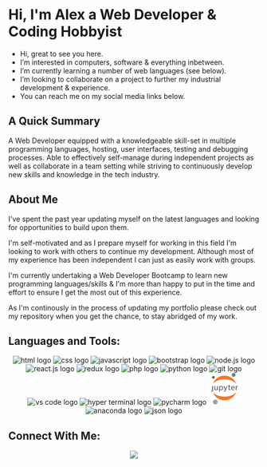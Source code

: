 # Hi, I'm Alex a Web Developer & Coding Hobbyist

- Hi, great to see you here.
- I’m interested in computers, software & everything inbetween. 
- I’m currently learning a number of web languages (see below).
- I’m looking to collaborate on a project to further my industrial development & experience.
- You can reach me on my social media links below.

## A Quick Summary

A Web Developer equipped with a knowledgeable skill-set in multiple programming languages, hosting, user interfaces, testing and debugging processes. Able to effectively self-manage during independent projects as well as collaborate in a team setting while striving to continuously develop new skills and knowledge in the tech industry. 

## About Me

I've spent the past year updating myself on the latest languages and looking for opportunities to build upon them.

I'm self-motivated and as I prepare myself for working in this field I'm looking to work with others to continue my development. Although most of my experience has been independent I can just as easily work with groups.

I'm currently undertaking a Web Developer Bootcamp to learn new programming languages/skills & I'm more than happy to put in the time and effort to ensure I get the most out of this experience. 

As I'm continously in the process of updating my portfolio please check out my repository when you get the chance, to stay abridged of my work.

## Languages and Tools:

<p align="center">
<img src="https://logospng.org/download/html-5/logo-html-5-256.png" alt="html logo" width="64" title="HTML5"/>
<img src="https://logospng.org/download/css-3/logo-css-3-256.png" alt="css logo" width="64" title="CSS3"/>
<img src="https://logospng.org/download/javascript/logo-javascript-icon-256.png" alt="javascript logo" width="64" title="JavaScript"/>
<img src="https://logospng.org/download/bootstrap/bootstrap-256.png" alt="bootstrap logo" width="64" title="Bootstrap 5"/>
<img src="https://logospng.org/download/node-js/logo-node-js-256.png" alt="node.js logo" width="64" title="Node.js"/>
<img src="https://logospng.org/download/react/logo-react-256.png" alt="react.js logo" width="64" title="React.js"/>
<img src="https://raw.githubusercontent.com/reactjs/redux/master/logo/logo.png" alt="redux logo" width="64" title="Redux"/>
<img src="http://clipart-library.com/images_k/php-logo-transparent/php-logo-transparent-3.png" alt="php logo" width="96" title="PHP"/>
<img src="https://logos-download.com/wp-content/uploads/2016/10/Python_logo_icon.png" alt="python logo" width="64" title="Python"/>
<img src="https://logos-download.com/wp-content/uploads/2021/01/Git_Logo-420x420.png" alt="git logo" width="64" title="Git"/>
<img src="https://pics.computerbase.de/9/5/7/9/6-208dbee0fac09c86/logo-256.png" alt="vs code logo" width="64" title="VS-Code"/>
<img src="https://raw.githubusercontent.com/bnb/awesome-hyper/master/hyper-3-color-logo.svg" alt="hyper terminal logo" width="64" title="Hyper Terminal"/>
<img src="https://mryslab.github.io/pseudo-microbit/images/pycharm_logo_300x300.png" alt="pycharm logo" width="64" title="Pycharm"/>
<img src="https://raw.githubusercontent.com/github/explore/a4691f04ff219c1c2aa02fc61fda41aa43f1459a/topics/jupyter-notebook/jupyter-notebook.png" alt="jupyter notebook logo" width="64" title="Jupyter Notebook"/>
<img src="https://cienciaprogramada.com.br/wp-content/uploads/2020/08/Anaconda_Logo.png" alt="anaconda logo" height="74" title="Anaconda"/>
<img src="https://s3.amazonaws.com/media-p.slid.es/uploads/kouceylahadji-1/images/174949/json_logo-555px__1_.png" alt="json logo" height="74" title="JSON"/>
</p>

## Connect With Me: 
<p align="center">
<a href="https://www.linkedin.com/in/alex-hill-webdeveloper">
<img src="https://img.shields.io/badge/-@alex hill webdeveloper-blue?style=for-the-badge&logo=Linkedin&logoColor=white&link=https://www.linkedin.com/in/alex-hill-webdeveloper/"/>
</a>
</p>
<!---
alexhill-coder/alexhill-coder is a ✨ special ✨ repository because its `README.md` (this file) appears on your GitHub profile.
You can click the Preview link to take a look at your changes.
--->

